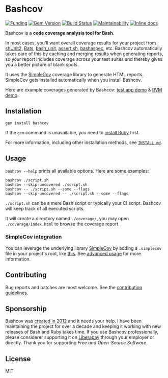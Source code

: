 # Bashcov

[![Funding](https://img.shields.io/liberapay/patrons/infertux.svg?logo=liberapay)](https://liberapay.com/infertux/donate)
[![Gem Version](https://img.shields.io/gem/v/bashcov.svg)](https://rubygems.org/gems/bashcov)
[![Build Status](https://gitlab.com/infertux/bashcov/badges/master/pipeline.svg)](https://gitlab.com/infertux/bashcov/-/pipelines)
[![Maintainability](https://api.codeclimate.com/v1/badges/083fdbba795049cd5f06/maintainability)](https://codeclimate.com/github/infertux/bashcov/maintainability)
[![Inline docs](http://inch-ci.org/github/infertux/bashcov.svg)](http://inch-ci.org/github/infertux/bashcov)

Bashcov is a **code coverage analysis tool for Bash**.

In most cases, you'll want overall coverage results for your project from
[shUnit2](https://github.com/kward/shunit2),
[Bats](https://github.com/bats-core/bats-core),
[bash_unit](https://github.com/pgrange/bash_unit),
[assert.sh](https://github.com/lehmannro/assert.sh),
[bashaspec](https://github.com/d10n/bashaspec),
etc.
Bashcov automatically takes care of this by caching and merging results when generating reports,
so your report includes coverage across your test suites and thereby gives you a better picture of blank spots.

It uses the [SimpleCov](https://github.com/colszowka/simplecov) coverage library to generate HTML reports.
SimpleCov gets installed automatically when you install Bashcov.

Here are example coverages generated by Bashcov:
[test app demo](https://infertux.github.io/bashcov/test_app/ "Coverage for the bundled test application") &
[RVM demo](https://infertux.github.io/bashcov/rvm/ "Coverage for RVM").

## Installation

`gem install bashcov`

If the `gem` command is unavailable, you need to [install Ruby](https://www.ruby-lang.org/en/documentation/installation/) first.

For more information, including other installation methods, see [`INSTALL.md`](./INSTALL.md).

## Usage

`bashcov --help` prints all available options. Here are some examples:

    bashcov ./script.sh
    bashcov --skip-uncovered ./script.sh
    bashcov -- ./script.sh --some --flags
    bashcov --skip-uncovered -- ./script.sh --some --flags

`./script.sh` can be a mere Bash script or typically your CI script. Bashcov will keep track of all executed scripts.

It will create a directory named `./coverage/`, you may open `./coverage/index.html` to browse the coverage report.

### SimpleCov integration

You can leverage the underlying library [SimpleCov](https://github.com/colszowka/simplecov)
by adding a `.simplecov` file in your project's root, like [this](https://github.com/infertux/bashcov/blob/master/spec/test_app/.simplecov).
See [advanced usage](./USAGE.md) for more information.

## Contributing

Bug reports and patches are most welcome.
See the [contribution guidelines](https://github.com/infertux/bashcov/blob/master/CONTRIBUTING.md).

## Sponsorship

Bashcov was [created in 2012](https://github.com/infertux/bashcov/commit/f65e65e5aa3377beb334beee9924136a34a913e8) and it needs your help. I have been maintaining the project for over a decade and keeping it working with new releases of Bash and Ruby takes time. If you use Bashcov professionally, please considerer supporting it on [Liberapay](https://liberapay.com/infertux) through your employer or directly. Thank you for supporting *Free and Open-Source Software*.

## License

MIT
